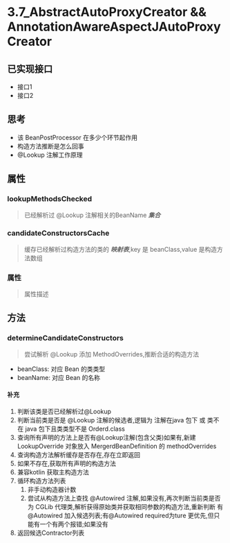# 3.7_AbstractAutoProxyCreator && AnnotationAwareAspectJAutoProxyCreator

## 已实现接口

* 接口1
* 接口2

## 思考

* 该 BeanPostProcessor 在多少个环节起作用
* 构造方法推断是怎么回事
* @Lookup 注解工作原理

## 属性

### lookupMethodsChecked

> 已经解析过 @Lookup 注解相关的BeanName ***集合***

### candidateConstructorsCache

> 缓存已经解析过构造方法的类的 ***映射表***,key 是 beanClass,value 是构造方法数组

### 属性

> 属性描述

## 方法

### determineCandidateConstructors

> 尝试解析 @Lookup 添加 MethodOverrides,推断合适的构造方法

* beanClass: 对应 Bean 的类类型
* beanName: 对应 Bean 的名称

#### 补充

1. 判断该类是否已经解析过@Lookup
2. 判断当前类是否是 @Lookup 注解的候选者,逻辑为 注解在java 包下 或 类不在 java 包下且类类型不是 Orderd.class
3. 查询所有声明的方法上是否有@Lookup注解(包含父类)如果有,新建 LookupOverride 对象放入 MergerdBeanDefinition 的 methodOverrides
4. 查询构造方法解析缓存是否存在,存在立即返回
5. 如果不存在,获取所有声明的构造方法
6. 兼容kotlin 获取主构造方法
7. 循环构造方法列表
   1. 非手动构造器计数
   2. 尝试从构造方法上查找 @Autowired 注解,如果没有,再次判断当前类是否为 CGLib 代理类,解析获得原始类并获取相同参数的构造方法,重新判断
      有@Autowired 加入候选列表;有@Autowired required为ture 更优先,但只能有一个有两个报错;如果没有
8. 返回候选Contractor列表
